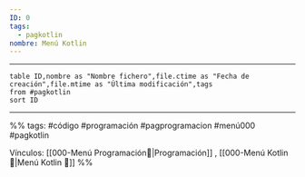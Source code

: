 ```yaml
---
ID: 0
tags:
  - pagkotlin
nombre: Menú Kotlin
---
```

___

```dataview
table ID,nombre as "Nombre fichero",file.ctime as "Fecha de creación",file.mtime as "Última modificación",tags
from #pagkotlin 
sort ID

```


___
%%
tags: #código #programación #pagprogramacion    #menú000 #pagkotlin

Vínculos:    [[000-Menú Programación📃|Programación]] , [[000-Menú Kotlin 📃|Menú Kotlin 📃]]
%%